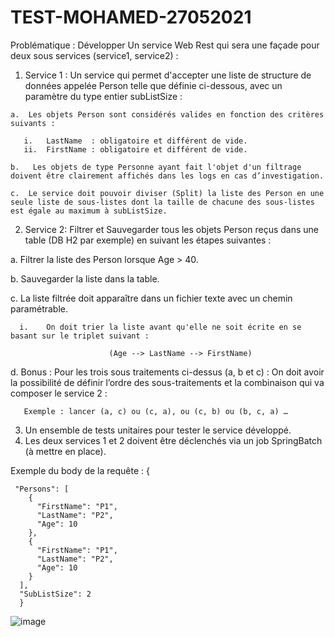 # TEST-MOHAMED-27052021
                                                
Problématique :
Développer Un service Web Rest qui sera une façade pour deux sous services (service1, service2) :

1.	 Service 1 : Un service qui permet d'accepter une liste de structure de données appelée Person telle que définie ci-dessous, avec un paramètre du type entier subListSize :

    a.	Les objets Person sont considérés valides en fonction des critères suivants : 

       i.	LastName  : obligatoire et différent de vide.
       ii.	FirstName : obligatoire et différent de vide. 
       
    b.	 Les objets de type Personne ayant fait l'objet d'un filtrage doivent être clairement affichés dans les logs en cas d’investigation.

    c.	Le service doit pouvoir diviser (Split) la liste des Person en une seule liste de sous-listes dont la taille de chacune des sous-listes est égale au maximum à subListSize.

2.	 Service 2: Filtrer et Sauvegarder tous les objets Person reçus dans une table (DB H2 par exemple) en suivant les étapes suivantes :

  a.	Filtrer la liste des Person lorsque Age > 40.
  
  b.	Sauvegarder la liste dans la table.
  
  c.	La liste filtrée doit apparaître dans un fichier texte avec un chemin paramétrable.  
  
      i.	On doit trier la liste avant qu'elle ne soit écrite en se basant sur le triplet suivant :
      
                          (Age --> LastName --> FirstName)
 d. Bonus : Pour les trois sous traitements ci-dessus (a, b et c) : On doit avoir la possibilité de définir l’ordre des sous-traitements et la combinaison qui va 
composer le service 2 :

       Exemple : lancer (a, c) ou (c, a), ou (c, b) ou (b, c, a) …

3.	Un ensemble de tests unitaires pour tester le service développé.
4.	Les deux services 1 et 2 doivent être déclenchés via un job SpringBatch (à mettre en place).

  Exemple du body de la requête : 
    {

     "Persons": [
        {
          "FirstName": "P1",
          "LastName": "P2",
          "Age": 10
        },
        {
          "FirstName": "P1",
          "LastName": "P2",
          "Age": 10
        }
      ],
      "SubListSize": 2
      }

![image](https://user-images.githubusercontent.com/18689626/116117242-4b296a80-a6bc-11eb-8027-8b6242a6838e.png)

